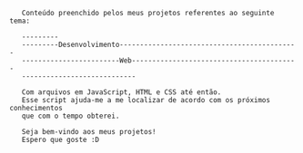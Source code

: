        Conteúdo preenchido pelos meus projetos referentes ao seguinte tema:
       
       ---------
       ---------Desenvolvimento--------------------------------------------
       ------------------------Web-----------------------------------------
       ----------------------------
       
       Com arquivos em JavaScript, HTML e CSS até então.
       Esse script ajuda-me a me localizar de acordo com os próximos conhecimentos
       que com o tempo obterei.
       
       Seja bem-vindo aos meus projetos!
       Espero que goste :D
